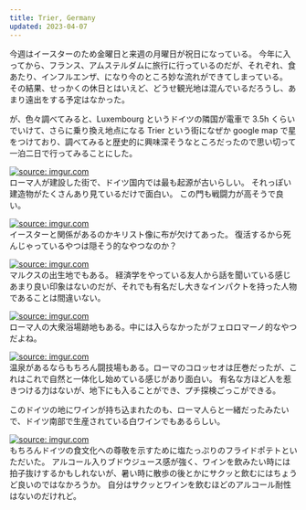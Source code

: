 ```yaml
---
title: Trier, Germany
updated: 2023-04-07
---
```


今週はイースターのため金曜日と来週の月曜日が祝日になっている。
今年に入ってから、フランス、アムステルダムに旅行に行っているのだが、それぞれ、食あたり、インフルエンザ、になり今のところ妙な流れができてしまっている。
その結果、せっかくの休日とはいえど、どうせ観光地は混んでいるだろうし、あまり遠出をする予定はなかった。

が、色々調べてみると、Luxembourg というドイツの隣国が電車で 3.5h くらいでいけて、さらに乗り換え地点になる Trier という街になぜか google map で星をつけており、調べてみると歴史的に興味深そうなところだったので思い切って一泊二日で行ってみることにした。

<a href="https://imgur.com/RMtOxVk"><img src="https://i.imgur.com/RMtOxVk.png" title="source: imgur.com" /></a>  
ローマ人が建設した街で、ドイツ国内では最も起源が古いらしい。
それっぽい建造物がたくさんあり見ているだけで面白い。
この門も戦闘力が高そうで良い。

<a href="https://imgur.com/I4LbNDd"><img src="https://i.imgur.com/I4LbNDd.png" title="source: imgur.com" /></a>  
イースターと関係があるのかキリスト像に布が欠けてあった。
復活するから死んじゃっているやつは隠そう的なやつなのか？

<a href="https://imgur.com/f6nAmWF"><img src="https://i.imgur.com/f6nAmWF.png" title="source: imgur.com" /></a>  
マルクスの出生地でもある。
経済学をやっている友人から話を聞いている感じあまり良い印象はないのだが、それでも有名だし大きなインパクトを持った人物であることは間違いない。

<a href="https://imgur.com/1X9DOZk"><img src="https://i.imgur.com/1X9DOZk.png" title="source: imgur.com" /></a>  
ローマ人の大衆浴場跡地もある。中には入らなかったがフェロロマーノ的なやつだよね。

<a href="https://imgur.com/wShHScS"><img src="https://i.imgur.com/wShHScS.png" title="source: imgur.com" /></a>  
温泉があるならもちろん闘技場もある。ローマのコロッセオは圧巻だったが、これはこれで自然と一体化し始めている感じがあり面白い。
有名な方ほど人を惹きつける力はないが、地下にも入ることができ、プチ探検ごっこができる。

このドイツの地にワインが持ち込まれたのも、ローマ人らと一緒だったみたいで、ドイツ南部で生産されている白ワインでもあるらしい。

<a href="https://imgur.com/CZQ8pLi"><img src="https://i.imgur.com/CZQ8pLi.png" title="source: imgur.com" /></a>  
もちろんドイツの食文化への尊敬を示すために塩たっぷりのフライドポテトといただいた。
アルコール入りブドウジュース感が強く、ワインを飲みたい時には拍子抜けするかもしれないが、暑い時に散歩の後とかにサクッと飲むにはちょうど良いのではなかろうか。
自分はサクッとワインを飲むほどのアルコール耐性はないのだけれど。

